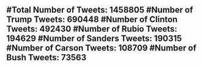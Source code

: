 #Total Number of Tweets: 1458805 
#Number of Trump Tweets: 690448
#Number of Clinton Tweets: 492430
#Number of Rubio Tweets: 194629
#Number of Sanders Tweets: 190315
#Number of Carson Tweets: 108709
#Number of Bush Tweets: 73563
---

